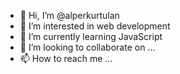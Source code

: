 - 👋 Hi, I’m @alperkurtulan
- 👀 I’m interested in web development  
- 🌱 I’m currently learning JavaScript
- 💞️ I’m looking to collaborate on ...
- 📫 How to reach me ...

<!---
alperkurtulan/alperkurtulan is a ✨ special ✨ repository because its `README.md` (this file) appears on your GitHub profile.
You can click the Preview link to take a look at your changes.
--->
